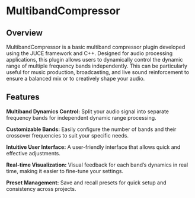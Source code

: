 # MultibandCompressor

## Overview

MultibandCompressor is a basic multiband compressor plugin developed using the JUCE framework and C++. Designed for audio processing applications, this plugin allows users to dynamically control the dynamic range of multiple frequency bands independently. This can be particularly useful for music production, broadcasting, and live sound reinforcement to ensure a balanced mix or to creatively shape your audio.

## Features

**Multiband Dynamics Control:** Split your audio signal into separate frequency bands for independent dynamic range processing.

**Customizable Bands:** Easily configure the number of bands and their crossover frequencies to suit your specific needs.

**Intuitive User Interface:** A user-friendly interface that allows quick and effective adjustments.

**Real-time Visualization:** Visual feedback for each band’s dynamics in real time, making it easier to fine-tune your settings.

**Preset Management:** Save and recall presets for quick setup and consistency across projects.
